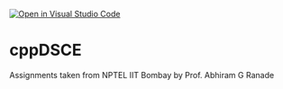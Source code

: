 [![Open in Visual Studio Code](https://classroom.github.com/assets/open-in-vscode-718a45dd9cf7e7f842a935f5ebbe5719a5e09af4491e668f4dbf3b35d5cca122.svg)](https://classroom.github.com/online_ide?assignment_repo_id=11474802&assignment_repo_type=AssignmentRepo)
# cppDSCE
Assignments taken from NPTEL IIT Bombay by Prof. Abhiram G Ranade
